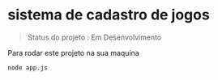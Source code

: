 <h1>sistema de cadastro de jogos</h1>  

> Status do projeto : Em Desenvolvimento

Para rodar este projeto na sua maquina

```
node app.js
